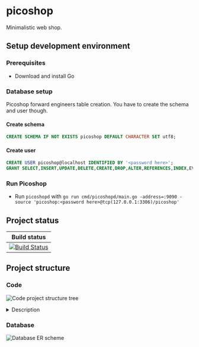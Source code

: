 picoshop
========
Minimalistic web shop.

## Setup development environment
### Prerequisites
 * Download and install Go

### Database setup
Picoshop forward engineers table creation. You have to create the schema and user though.
#### Create schema
```sql
CREATE SCHEMA IF NOT EXISTS picoshop DEFAULT CHARACTER SET utf8;
```

#### Create user
```sql
CREATE USER picoshop@localhost IDENTIFIED BY '<password here>';
GRANT SELECT,INSERT,UPDATE,DELETE,CREATE,DROP,ALTER,REFERENCES,INDEX,EVENT,DROP,TRIGGER,EXECUTE,SHOW VIEW,CREATE VIEW,CREATE ROUTINE,ALTER ROUTINE,EVENT ON picoshop.* TO picoshop@localhost;
```

### Run Picoshop
 * Run `picoshopd` with `go run cmd/picoshopd/main.go -address=:9090 -source 'picoshop:<password here>@tcp(127.0.0.1:3306)/picoshop'`

## Project status
| Build status |
|:------------:|
| [![Build Status](https://travis-ci.org/wstrm/picoshop.svg?branch=master)](https://travis-ci.org/wstrm/picoshop) |

## Project structure

### Code
![Code project structure tree](https://github.com/wstrm/picoshop/blob/master/doc/patterns/picoshop-project-structure_rev1.png)

<details>
<summary>Description</summary>

 * /cmd - main entry points for each binary
 * /controller - routes according to MVC pattern
 * /doc - documentation
 * /middleware - interceptors for routes
 * /model - interact with database according to MVC pattern
 * /static - content that is served by the web server
 * /tool - developer utilities
 * /view - HTML views that are rendered for each web page

</details>

### Database
![Database ER scheme](https://github.com/wstrm/picoshop/blob/master/doc/database/picoshop_mysql-sql-eer-diagram_rev3.png)
